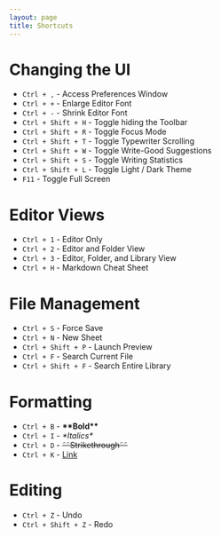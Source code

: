 ```yaml
---
layout: page
title: Shortcuts
---
```


# Changing the UI

* `Ctrl + ,` - Access Preferences Window
* `Ctrl + +` - Enlarge Editor Font
* `Ctrl + -` - Shrink Editor Font
* `Ctrl + Shift + H` - Toggle hiding the Toolbar
* `Ctrl + Shift + R` - Toggle Focus Mode
* `Ctrl + Shift + T` - Toggle Typewriter Scrolling
* `Ctrl + Shift + W` - Toggle Write-Good Suggestions
* `Ctrl + Shift + S` - Toggle Writing Statistics
* `Ctrl + Shift + L` - Toggle Light / Dark Theme
* `F11` - Toggle Full Screen

# Editor Views

* `Ctrl + 1` - Editor Only
* `Ctrl + 2` - Editor and Folder View
* `Ctrl + 3` - Editor, Folder, and Library View
* `Ctrl + H` - Markdown Cheat Sheet

# File Management

* `Ctrl + S` - Force Save
* `Ctrl + N` - New Sheet
* `Ctrl + Shift + P` - Launch Preview
* `Ctrl + F` - Search Current File
* `Ctrl + Shift + F` - Search Entire Library

# Formatting

* `Ctrl + B` - **\*\*Bold\*\***
* `Ctrl + I` - *\*Italics\**
* `Ctrl + D` - ~~&tilde;&tilde;Strikethrough&tilde;&tilde;~~
* `Ctrl + K` - [Link](/shortcuts/#Formatting)

# Editing

* `Ctrl + Z` - Undo
* `Ctrl + Shift + Z` - Redo